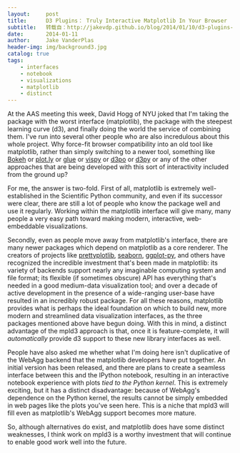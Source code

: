 ```yaml
---
layout:     post
title:      D3 Plugins： Truly Interactive Matplotlib In Your Browser
subtitle:   转载自：http://jakevdp.github.io/blog/2014/01/10/d3-plugins-truly-interactive/
date:       2014-01-11
author:     Jake VanderPlas
header-img: img/background3.jpg
catalog: true
tags:
    - interfaces
    - notebook
    - visualizations
    - matplotlib
    - distinct
---
```


At the AAS meeting this week, David Hogg of NYU joked that I'm taking the package with the worst
interface (matplotlib), the package with the steepest learning curve (d3),
and finally doing the world the service of combining them.
I've run into several other people who are also incredulous about this whole project.
Why force-fit browser compatibility into an old tool like matplotlib, rather than simply
switching to a newer tool,
something like [Bokeh](http://bokeh.pydata.org/) or [plot.ly](https://plot.ly/)
or [glue](http://www.glueviz.org/) or [vispy](http://vispy.org/)
or [d3po](http://d3po.org/) or [d3py](https://github.com/mikedewar/d3py)
or any of the other approaches that are being developed with this sort of
interactivity included from the ground up?

For me, the answer is two-fold. First of all, matplotlib is extremely well-established
in the Scientific Python community, and even if its successor were clear, there are still
a lot of people who know the package well and use it regularly. Working within the matplotlib
interface will give many, many people a very easy path toward making modern, interactive,
web-embeddable visualizations.

Secondly, even as people move away from matplotlib's interface, there are many newer packages which
depend on matplotlib as a core renderer. The creators of projects like
[prettyplotlib](https://github.com/olgabot/prettyplotlib),
[seaborn](http://www.stanford.edu/~mwaskom/software/seaborn),
[ggplot-py](https://github.com/yhat/ggplot), and others have recognized the incredible investment that's been made in matplotlib:
its variety of backends support nearly any imaginable computing system and file format;
its flexible (if sometimes obscure) API has everything that's needed in a good medium-data visualization tool;
and over a decade of active development in the presence of a wide-ranging user-base have resulted
in an incredibly robust package. For all these reasons, matplotlib provides what is perhaps
the ideal foundation on which to build new, more modern and streamlined data visualization
interfaces, as the three packages mentioned above have begun doing. With this in mind, a
distinct advantage of the mpld3 approach is that, once it is feature-complete, it will
*automatically* provide d3 support to these new library interfaces as well.

People have also asked me whether what I'm doing here isn't duplicative of the WebAgg
backend
that the matplotlib developers have put together. An initial version has been released,
and there are plans
to create a seamless interface between this and the IPython notebook, resulting in an
interactive notebook experience with plots *tied to the Python kernel*. This is extremely
exciting, but it has a distinct disadvantage: because of WebAgg's dependence on the
Python kernel, the results cannot be simply embedded in web pages like the plots you've seen
here. This is a niche that mpld3 will fill even as matplotlib's WebAgg support becomes more mature.

So, although alternatives do exist, and matplotlib does have some distinct weaknesses,
I think work on mpld3 is a worthy investment that will continue to enable good work
well into the future.
